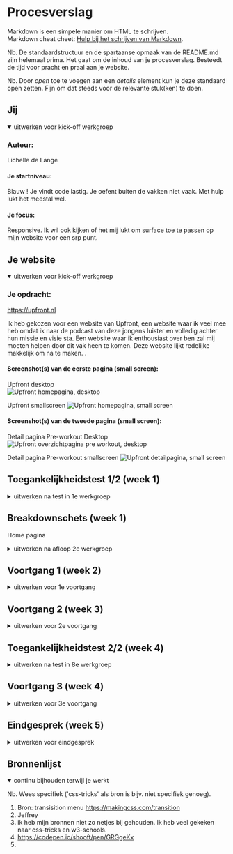 # Procesverslag
Markdown is een simpele manier om HTML te schrijven.  
Markdown cheat cheet: [Hulp bij het schrijven van Markdown](https://github.com/adam-p/markdown-here/wiki/Markdown-Cheatsheet).

Nb. De standaardstructuur en de spartaanse opmaak van de README.md zijn helemaal prima. Het gaat om de inhoud van je procesverslag. Besteedt de tijd voor pracht en praal aan je website.

Nb. Door *open* toe te voegen aan een *details* element kun je deze standaard open zetten. Fijn om dat steeds voor de relevante stuk(ken) te doen.





## Jij

<details open>
  <summary>uitwerken voor kick-off werkgroep</summary>

  ### Auteur:
Lichelle de Lange 

  #### Je startniveau:
 Blauw ! 
 Je vindt code lastig. Je oefent buiten de vakken niet vaak. 
 Met hulp lukt het meestal wel.

  #### Je focus:
 Responsive.
 Ik wil ook kijken of het mij lukt om surface toe te passen op mijn website voor een srp punt. 
 
</details>





## Je website

<details open>
  <summary>uitwerken voor kick-off werkgroep</summary>

  ### Je opdracht:
  https://upfront.nl

  Ik heb gekozen voor een website van Upfront, een website waar ik veel mee heb omdat ik naar de podcast van deze jongens luister en volledig achter hun missie en visie sta. Een website waar ik enthousiast over ben zal mij moeten helpen door dit vak heen te komen. Deze website lijkt redelijke makkelijk om na te maken. 
  . 

  #### Screenshot(s) van de eerste pagina (small screen): 
  Upfront desktop  
  <img src="readme-images/Homepage.jpg"  alt="Upfront homepagina, desktop">

  Upfront smallscreen
 <img src="readme-images/Upfront_klein.jpg" alt="Upfront homepagina, small screen">

  #### Screenshot(s) van de tweede pagina (small screen):
  Detail pagina Pre-workout Desktop
  <img src="readme-images/Detail.jpg" alt="Upfront overzichtpagina pre workout, desktop">

  Detail pagina Pre-workout smallscreen
  <img src="readme-images/Pre-workout.jpg" alt="Upfront detailpagina, small screen">
 
</details>

## Toegankelijkheidstest 1/2 (week 1)

<details>
  <summary>uitwerken na test in 1e werkgroep</summary>

  ### Bevindingen
  Lijst met je bevindingen die in de test naar voren kwamen:

  #### Screenreader
Hoofdpagina 

Het logo van website word genoemd als “ongelabelde-afbeelding”. De gebruiker weer dus niet wat dit is. 

De search bar - word juist benoemt. 

De header. Je word door de screenreader 2 keer door de header meegenomen. De eerste keer slaat hij de link “inloggen” over. De tweede keer neemt hij je wel mee door deze link. 

Evenals de header word je 2 keer door het menu meegenomen. 

Kopje bestsellers: “Je bevindt je op een tekst element.” 
Maar welke tekst er staat word niet benoemd. 

Afbeeldingen eerste kop worden voorgelezen zoals in de code is geplaatst. Niet alle afbeeldingen zijn gelabeld dus de gebruiker weer niet direct waar het kopje over gaat/over welk product dit gaat. - afbeeldingen labelen. Sommige afbeeldingen zijn wel goed gelabeld, het is een mengelmoes.  
 
De producten kunnen worden beoordeeld doormiddel van sterren. Maar deze worden afbeelding genoemd ipv dat er word verteld hoe het product is beoordeeld. Je word hier 2x doorheen geleid. 
 <img src="readme-images/Beoordeling.jpg" width="375px" alt="Upfront beoordeling">

Wanneer een smaak (nu de vegan cacao proteïne poeder) is uitverkocht word dat niet verteld alleen weergeven doordat het font lichter is gekleurd. 
 <img src="readme-images/cacao.jpg" width="375px" alt="Cacao smaak uitverkocht">

Er worden opties genoemd die ik niet zie. Deze afbeeldingen zijn weg.
 <img src="readme-images/Afbeelding.jpg" width="375px" alt="Afbeelding die er niet is">


Detail pagina
Ik klik op de detail pagina van de upfront creatine. Wanneer ik door de heen klik raak ik in de war. Ik hoor allemaal informatie maar ik heb geen idee waar ik op de pagina ben. Wat blijkt ik zit in mijn winkelmandje waar 1 artikel in zit. Dit word niet van te voren aangegeven. 

Ook op de detail pagina worden niet verteld met hoeveel sterren de upfront creatine word beoordeeld. Ik word alleen 2 keer door het aantal afbeeldingen geleidt. 

De pre workout heeft 4 verschillende smaken maar deze worden niet benoemd. Ook deze worden uitgesproken als ‘afbeelding’. 

De afbeeldingen op de detail pagina worden niet benoemd, je word ook niet door de afbeeldingen geleidt. <img src="readme-images/Smaken_detail.jpg" width="375px" alt="Smaken op de detail pagina">

Je kunt producten toevoegen aan je winkelmandje. 

Je word door de tekst geleidt. 

Onder aan de details vind je alle reviews. De gebruiker kan ook filteren op review. Hier word je doorheen geleidt. 

De gebruiker word meegenomen door de FAQ. Wanneer je op de kop terecht komt en naar de volgende kop toe wilt word de uitleg al gegeven. 
 <img src="readme-images/FAQ.jpg" width="375px" alt="FAQ">


Boven de footer vind je weer de bestsellers. Hierbij het zelfde verhaal als op de home pagina. 

  #### Muis en Toetsenbord 
  Hier korte omschrijving (met indien nodig afbeeldingen)

  Hier een omschrijving van hoe het opgelost kan worden (met indien nodig afbeeldingen)


  #### Motoriek (shocks, elastiekjes)
De website is redelijk vergevingsgezind. Er is ruimte voor fouten, de website is ruim opgesteld. 
Wanneer je op de home pagina een product hebt uitgekozen en een smaak wilt uitkiezen is daar minder ruimte voor vergevingsgezindheid.  <img src="readme-images/Smaken.jpg" width="375px" alt="Op deze plek is er minder ruimte voor vergevingsgezindheid.">


  #### Visueel (brillen, contrast, kleurenblind, dark/light). 
Blur/gare bril - Op de website zie ik alleen kleuren en silhouetten. 
Glaucoma/rp bril- Ik heb totaal geen focus met deze bril op. Ik kan mij niet focussen op de website. 
Hemianopia bril  - De website is te zien 
Color#0779p bril - De website is te zien. zodra je kleurenblind bent kun je goed winkelen bij upfront. Er word veel gebruik gemaakt van contrast. 
Diabetic eye disease bril - website is prima te zien. 

<img src="readme-images/Contrast.jpg" width="375px" alt="Deze foto met daar over heen een stukje tekst is erg onduidelijk. Het contrast is niet zo goed.">


</details>



## Breakdownschets (week 1)

Home pagina 
<details>
  <summary>uitwerken na afloop 2e werkgroep</summary>

  ### de hele pagina homepagina : 
<img src="readme-images/Upfront_indeling.jpg" alt="Breakdownschets homepagina">
  

 ### de hele pagina detailpagina :
 <img src="readme-images/Pre-workout_breakout.png" alt="Breakdownschets detailpagina">

</details>

## Voortgang 1 (week 2)

<details>
  <summary>uitwerken voor 1e voortgang</summary>

  ### Stand van zaken
 Ik heb mijn breakdown schetsen af en redelijk uitgebreid getekend. Ik heb voor tijdens de meeting vragen over mijn schetsen en of ik de indeling van de door mij gekozen website; Upfront juist heb ingedeeld. Over het maken van de breakdown schetsen voel ik mij wat onzeker. Ik denk dat ik nu al de mist in ga met de indeling van de website. 


  ### Agenda voor meeting
  samen met je groepje opstellen
  Nensi, Syarah, Cesar, Lindsey & Lichelle 

  | Syarah      | Nensi          | Lichelle     | Cesar        | Linsey 
  | ---         | ---            | ---          | ---          | ---
  | Css styling | Menu styling   | breakdown    | lettertype   | Niet aanwezig 
  |             |                |              |              |
  
  ### Verslag van meeting
Ik had nog geen code maar ik had vragen over mijn breakdownschetsen. We zijn gezamelijk door mijn website en de website van Syarah heen gelopen.
Ik was goed opweg, hier en daar wat aanpassingen. De rest had zijn/haar html al gemaakt, ik helaas nog niet. 
</details>



## Voortgang 2 (week 3)

<details>
  <summary>uitwerken voor 2e voortgang</summary>

  ### Stand van zaken
  Het ging niet goed. Ik struggle ontzettend met de code. De HTML heb ik redelijk opgezet, maar het lukt niet met de css. 
  Ik heb alles verwijderd en ga opnieuw beginnen. 

  ### Agenda voor meeting
| Nensi            | Lichelle           | Syarah       | Cesar            | Linsey           |
  | ---            | ---                | ---          | ---              | ---              |
  | Menu styling   | Geen vragen        | Css Styling  | Lettertype       | Geen vragen      |
  | Filter knop    |                    |              |                  |                  |



  ### Verslag van meeting
 In vergelijking tot de rest loop ik zo ver achter. In het voortgang gesprek met mijn groepje en Jeffrey breek ik. Beetje genânt maar ik had mijn emoties niet helemaal meer in de hand op dat moment. Ik stop veel uren in dit vak en tijdens de lessen lijkt alles zo logisch maar zodra ik het zelf moet doen en achter die laptop ga zitten.

 Ik heb al zo lang niets met code gedaan dat het voor mijn gevoel volledig uit mijn geheugen is gewist. Ik had al wat eerder aan de bel moeten trekken. Ik kom er zelf niet uit. 

</details>


## Toegankelijkheidstest 2/2 (week 4)

<details>
  <summary>uitwerken na test in 8e werkgroep</summary>

  ### Bevindingen
  Lijst met je bevindingen die in de test naar voren kwamen (geef ook aan wat er verbeterd is):

  #### Screenreader
 - Misschien je menu items hoger dan de andere links in je navigatie, zodat hij wanneer navigatie actief is hij dus die dingen opleest voor de andere items


  #### Muis en Toetsenbord 
  Hier korte omschrijving (met indien nodig afbeeldingen)

  Hier een omschrijving van hoe het opgelost kan worden (met indien nodig afbeeldingen)


  #### Motoriek (shocks, elastiekjes)
 - Website is redelijk vergevingsgezint. 


  #### Visueel (brillen, contrast, kleurenblind, dark/light). 
- Diabetic Eye Disease - de website is goed te gebruiken, wel iets vervelender maar alles is nog te lezen 
- Gele bril - alles is gewoon geel maar nog wel te gebruiken, bij veel witgebruik kan dit wel vervelend zijn
- Blur/Glare - mogelijkheid om in te kunnen zoomen is belangrijk op de website, zodat je kan inzoomen waar nodig
- Hemifield Loss - doordat alles gecentreerd is is het niet moeilijk om met deze ziekte de website te gebruiken. 
- Central field loss - Hierdoor heb je weinig zicht in het midden. Belangrijk bij deze bril is dat je niet alles centraal in het midden zet. 
- Low contrast - Lastig om kleuren te lezen die niet veel contrast hebben. Misschien is dark mode hiervoor de oplossing. 
- Glaucoom - Belangrijke content centreren

Test kleurenblindheid
- Blurred vision - Te dunne tekst valt weg 
- Protanopia, Deuteranopia en Tritanopia- bepaalde kleuren worden geel/rood, hij is niet vervelend zo de website
- Achromatopia - zwart wit, doordat er weinig kleur gebruikt word is het niet zo heel lastig

</details>



## Voortgang 3 (week 4)

<details>
  <summary>uitwerken voor 3e voortgang</summary>

  ### Stand van zaken
  Het gaat stukken beter. Ik ben er nog niet maar er beginnen wat kwartjes te vallen. 
  Met dank aan Jeffrey die de tijd heeft genomen om wekelijks met mij te zitten en te kijken naar mijn code. Ik ben al ver met de eerste pagina en ben begonnen aan mijn 2e pagina. Waar ik over wil vragen of er dingen uitgehaald kunnen worden. Ik heb mijn website onderschat, ik dacht dat deze iets simpeler zou zijn als dat deze eigenlijk is. 

  De basis css dingen lukken we inmiddels wel, al ben ik hier wel lang mee bezig. Ik zoek veel op. 

  ### Agenda voor meeting
  samen met je groepje opstellen

- Ik wil graag bespreken of ik mijn detailpagina wat kan indunnen of een andere pagina mag namaken omdat ik de detail pagina nogal complex vindt. 
- Ook wil ik het hebben over mijn menu, waar plaats ik de inhoud van mijn navigatie in mijn html?  

  | Nensi                 | Lichelle                   | Syarah            | Cesar                    |
  | ---                   | ---                        | ---               | ---                      |
  | Scrollen op homepage  | Side menu en detail pagina | CSS styling menu  | HTML en dropdown list    |
  |                       |                            | detail pagina     |                          |

  ### Verslag van meeting
Ik was pas als laatste aan de beurt. Ik had een vraag over mijn hambuger-menu en over een dropdown.  
<img src="readme-images/Detail" alt="">
<img src="readme-images/Detail2" alt="">
https://codepen.io/shooft/pen/GRGgeKx

Ik denk dat ik met de codepen een stuk verder kom.
</details>


## Eindgesprek (week 5)

<details>
  <summary>uitwerken voor eindgesprek</summary>
  Ik moet mijn readme nog beter bijwerken. 

  ### Je uitkomst - karakteristiek screenshots:
  <img src="readme-images/dummy-plaatje.jpg" width="375px" alt="uitomst opdracht 1">


  ### Dit ging goed/Heb ik geleerd: 
  Ik vind dit vak ontzettend lastig en ik heb het dan ook niet afgekregen. Mede doordat ik op het begin vast liep en niet meteen 
  om hulp heb durven vragen. Tijdens de lessen begreep ik de stof en lijkt het zo logisch, totdat ik zelf achter mijn laptop ging 
  zitten en het maar moest uitvogelen. Na een kleine mental breakdown tijdens voortgangs gesprek 2 kon het niet zo verder gaan en heb ik wekelijks met Jeffrey gezeten. Hier heb ik ontzettend veel baat bij gehad. Ik ben helaas nog niet klaar maar ben al ontzettend blij met
  de stappen die ik heb gezet de afgelopen tijd. Ik begin dit vak zelfs een beetje leuk te vinden...
  Het gesprek van komende donderdag zal ik meenemen als feedback moment zodat ik dit vak tijdens de herkansing kan halen. 

  

  <img src="readme-images/dummy-plaatje.jpg" width="375px" alt="top">


  ### Dit was lastig/Is niet gelukt:
  Ik had mijn readme beter bij moeten houden :) Wat ik lastig vond? Alles :) Ik vind Javascript erg lastig. 
  Css vind ik nogsteeds lastig. De basic heb ik nu wel redelijk onder de knie maar de lastige dingen heb ik hulp bij gehad. 
  Zonder de hulp van Jeffrey en klasgenootjes zou ik nooit zo ver gekomen zijn. Ik heb veel van hen geleerd. 

  Waar ik voornamelijk tegen aan liep was het responsive maken van mijn website en daarbij het herindelen van de pagina - zie footer. 

  Het hamburger menu schuift open met behulp van Javascript. Dit had mij zelf niet gelukt. Ik heb hierbij ook hulp gehad. 

  Doordat ik pas later op gang ben gekomen, ben ik minder ver gekomen en is de website niet 100% afgerond. Ik had eerder aan de bel moeten trekken, dan had ik verder gekomen. Dat is een wijze les geweest. 


</details>


## Bronnenlijst

<details open>
  <summary>continu bijhouden terwijl je werkt</summary>

  Nb. Wees specifiek ('css-tricks' als bron is bijv. niet specifiek genoeg).

  1. Bron: transisition menu https://makingcss.com/transition 
  2. Jeffrey 
  3. ik heb mijn bronnen niet zo netjes bij gehouden. Ik heb veel gekeken naar css-tricks en w3-schools. 
  4. https://codepen.io/shooft/pen/GRGgeKx
  5. 

</details>
